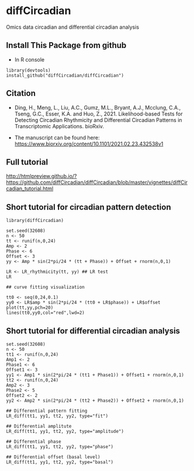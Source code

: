 # diffCircadian
Omics data circadian and differential circadian analysis

## Install This Package from github
* In R console

```{R}
library(devtools)
install_github("diffCircadian/diffCircadian") 
```

## Citation

* Ding, H., Meng, L., Liu, A.C., Gumz, M.L., Bryant, A.J., Mcclung, C.A., Tseng, G.C., Esser, K.A. and Huo, Z., 2021. Likelihood-based Tests for Detecting Circadian Rhythmicity and Differential Circadian Patterns in Transcriptomic Applications. bioRxiv.

* The manuscript can be found here: https://www.biorxiv.org/content/10.1101/2021.02.23.432538v1


## Full tutorial

http://htmlpreview.github.io/?https://github.com/diffCircadian/diffCircadian/blob/master/vignettes/diffCircadian_tutorial.html
## Short tutorial for circadian pattern detection

```{R}
library(diffCircadian)

set.seed(32608)
n <- 50
tt <- runif(n,0,24) 
Amp <- 2
Phase <- 6
Offset <- 3
yy <- Amp * sin(2*pi/24 * (tt + Phase)) + Offset + rnorm(n,0,1)

LR <- LR_rhythmicity(tt, yy) ## LR test
LR

## curve fitting visualization

tt0 <- seq(0,24,0.1) 
yy0 <- LR$amp * sin(2*pi/24 * (tt0 + LR$phase)) + LR$offset
plot(tt,yy,pch=20)
lines(tt0,yy0,col="red",lwd=2)

```

## Short tutorial for differential circadian analysis

```{R}
set.seed(32608)
n <- 50
tt1 <- runif(n,0,24) 
Amp1 <- 2
Phase1 <- 6
Offset1 <- 3
yy1 <- Amp1 * sin(2*pi/24 * (tt1 + Phase1)) + Offset1 + rnorm(n,0,1)
tt2 <- runif(n,0,24) 
Amp2 <- 3
Phase2 <- 5
Offset2 <- 2
yy2 <- Amp2 * sin(2*pi/24 * (tt2 + Phase2)) + Offset2 + rnorm(n,0,1)
```


```{R}
## Differential pattern fitting
LR_diff(tt1, yy1, tt2, yy2, type="fit")

## Differential amplitute
LR_diff(tt1, yy1, tt2, yy2, type="amplitude")

## Differential phase 
LR_diff(tt1, yy1, tt2, yy2, type="phase")

## Differential offset (basal level)
LR_diff(tt1, yy1, tt2, yy2, type="basal")
```

